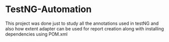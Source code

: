 # TestNG-Automation
This project was done just to study all the annotations used in testNG and also how extent adapter can be used for report creation along with installing dependencies using POM.xml

